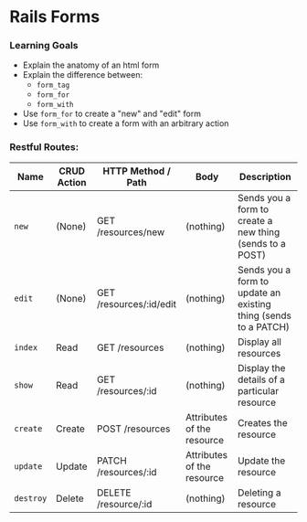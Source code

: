 # Rails Forms

### Learning Goals

- Explain the anatomy of an html form
- Explain the difference between:
  - `form_tag`
  - `form_for`
  - `form_with`
- Use `form_for` to create a "new" and "edit" form
- Use `form_with` to create a form with an arbitrary action





### Restful Routes:

| Name      | CRUD Action | HTTP Method / Path      | Body                       | Description                                                  |
| --------- | ----------- | ----------------------- | -------------------------- | ------------------------------------------------------------ |
| `new`     | (None)      | GET /resources/new      | (nothing)                  | Sends you a form to create a new thing (sends to a POST)     |
| `edit`    | (None)      | GET /resources/:id/edit | (nothing)                  | Sends you a form to update an existing thing (sends to a PATCH) |
| `index`   | Read        | GET /resources          | (nothing)                  | Display all resources                                        |
| `show`    | Read        | GET /resources/:id      | (nothing)                  | Display the details of a particular resource                 |
| `create`  | Create      | POST /resources         | Attributes of the resource | Creates the resource                                         |
| `update`  | Update      | PATCH /resources/:id    | Attributes of the resource | Update the resource                                          |
| `destroy` | Delete      | DELETE /resource/:id    | (nothing)                  | Deleting a resource                                          |